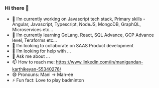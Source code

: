 ### Hi there 👋

<!--
**smkart/smkart** is a ✨ _special_ ✨ repository because its `README.md` (this file) appears on your GitHub profile.

Here are some ideas to get you started:
-->
- 🔭 I’m currently working on Javascript tech stack, Primary skills - Angular, Javascript, Typescript, NodeJS, MongoDB, GraphQL, Microservices etc...
- 🌱 I’m currently learning GoLang, React, SQL Advance, GCP Advance level, Teraforms etc...
- 👯 I’m looking to collaborate on SAAS Product development
- 🤔 I’m looking for help with ...
- 💬 Ask me about ...
- 📫 How to reach me: https://www.linkedin.com/in/manigandan-karthikeyan-55340276/ 
- 😄 Pronouns: Mani -> Man-ee
- ⚡ Fun fact: Love to play badminton

